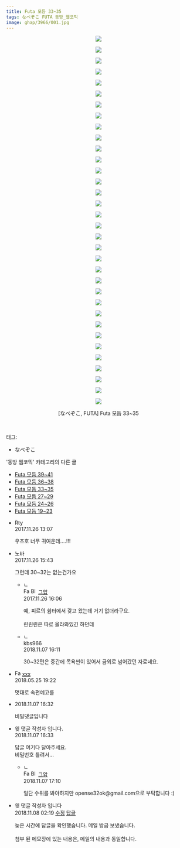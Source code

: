 ```yaml
---
title: Futa 모듬 33~35
tags: なべぞこ FUTA 동방_웹코믹
image: ghap/3966/001.jpg
---
```

<div class="article">
<p style="text-align: center; clear: none; float: none;"><img src="{{ site.nasurl }}/ghap/3966/001.jpg"/></p>
<p style="text-align: center; clear: none; float: none;"><img src="{{ site.nasurl }}/ghap/3966/002.jpg"/></p>
<p style="text-align: center; clear: none; float: none;"><img src="{{ site.nasurl }}/ghap/3966/003.jpg"/></p>
<p style="text-align: center; clear: none; float: none;"><img src="{{ site.nasurl }}/ghap/3966/004.jpg"/></p>
<p style="text-align: center; clear: none; float: none;"><img src="{{ site.nasurl }}/ghap/3966/005.jpg"/></p>
<p style="text-align: center; clear: none; float: none;"><img src="{{ site.nasurl }}/ghap/3966/006.jpg"/></p>
<p style="text-align: center; clear: none; float: none;"><img src="{{ site.nasurl }}/ghap/3966/007.jpg"/></p>
<p style="text-align: center; clear: none; float: none;"><img src="{{ site.nasurl }}/ghap/3966/008.jpg"/></p>
<p style="text-align: center; clear: none; float: none;"><img src="{{ site.nasurl }}/ghap/3966/009.jpg"/></p>
<p style="text-align: center; clear: none; float: none;"><img src="{{ site.nasurl }}/ghap/3966/010.jpg"/></p>
<p style="text-align: center; clear: none; float: none;"><img src="{{ site.nasurl }}/ghap/3966/011.jpg"/></p>
<p style="text-align: center; clear: none; float: none;"><img src="{{ site.nasurl }}/ghap/3966/012.jpg"/></p>
<p style="text-align: center; clear: none; float: none;"><img src="{{ site.nasurl }}/ghap/3966/013.jpg"/></p>
<p style="text-align: center; clear: none; float: none;"><img src="{{ site.nasurl }}/ghap/3966/014.jpg"/></p>
<p style="text-align: center; clear: none; float: none;"><img src="{{ site.nasurl }}/ghap/3966/015.jpg"/></p>
<p style="text-align: center; clear: none; float: none;"><img src="{{ site.nasurl }}/ghap/3966/016.jpg"/></p>
<p style="text-align: center; clear: none; float: none;"><img src="{{ site.nasurl }}/ghap/3966/017.jpg"/></p>
<p style="text-align: center; clear: none; float: none;"><img src="{{ site.nasurl }}/ghap/3966/018.jpg"/></p>
<p style="text-align: center; clear: none; float: none;"><img src="{{ site.nasurl }}/ghap/3966/019.jpg"/></p>
<p style="text-align: center; clear: none; float: none;"><img src="{{ site.nasurl }}/ghap/3966/020.jpg"/></p>
<p style="text-align: center; clear: none; float: none;"><img src="{{ site.nasurl }}/ghap/3966/021.jpg"/></p>
<p style="text-align: center; clear: none; float: none;"><img src="{{ site.nasurl }}/ghap/3966/022.jpg"/></p>
<p style="text-align: center; clear: none; float: none;"><img src="{{ site.nasurl }}/ghap/3966/023.jpg"/></p>
<p style="text-align: center; clear: none; float: none;"><img src="{{ site.nasurl }}/ghap/3966/024.jpg"/></p>
<p style="text-align: center; clear: none; float: none;"><img src="{{ site.nasurl }}/ghap/3966/025.jpg"/></p>
<p style="text-align: center; clear: none; float: none;"><img src="{{ site.nasurl }}/ghap/3966/026.jpg"/></p>
<p style="text-align: center; clear: none; float: none;"><img src="{{ site.nasurl }}/ghap/3966/027.jpg"/></p>
<p style="text-align: center; clear: none; float: none;"><img src="{{ site.nasurl }}/ghap/3966/028.jpg"/></p>
<p style="text-align: center; clear: none; float: none;"><img src="{{ site.nasurl }}/ghap/3966/029.jpg"/></p>
<p style="text-align: center; clear: none; float: none;"><img src="{{ site.nasurl }}/ghap/3966/030.jpg"/></p>
<p style="text-align: center; clear: none; float: none;"><img src="{{ site.nasurl }}/ghap/3966/031.jpg"/></p>
<p style="text-align: center; clear: none; float: none;"><img src="{{ site.nasurl }}/ghap/3966/032.jpg"/></p>
<p style="text-align: center; clear: none; float: none;"><img src="{{ site.nasurl }}/ghap/3966/033.jpg"/></p>
<p style="text-align: center; clear: none; float: none;"><img src="{{ site.nasurl }}/ghap/3966/034.jpg"/></p>
<p style="text-align: center; clear: none; float: none;">[なべぞこ, FUTA] Futa 모듬 33~35</p>
<p><br/></p>
</div><div class="tagTrail">
<p>태그: </p>
<ul>
<li>なべぞこ</li>
</ul>
</div><div class="another">
<p>'동방 웹코믹' 카테고리의 다른 글</p>
<ul>
<li><a href="/2017-11-25-ghap_3968">Futa 모듬 39~41</a></li>
<li><a href="/2017-11-25-ghap_3967">Futa 모듬 36~38</a></li>
<li><a href="/2017-11-25-ghap_3966">Futa 모듬 33~35</a></li>
<li><a href="/2017-11-25-ghap_3965">Futa 모듬 27~29</a></li>
<li><a href="/2017-11-25-ghap_3964">Futa 모듬 24~26</a></li>
<li><a href="/2017-11-25-ghap_3963">Futa 모듬 19~23</a></li>
</ul>
</div><div class="cb_module cb_fluid">
<div class="cb_wrt cb_profile">
<div class="comment">
<ul>
<li class="cb_thumb_off" id="comment15137701">
<div class="cb_comment_area">
<div class="cb_info_area">
<div class="cb_section">
<span class="cb_nick_name">Rty</span>
</div>
<div class="cb_section">
<span class="cb_date">2017.11.26 13:07 </span>
</div>
</div>
<div class="cb_dsc_comment">
<p class="cb_dsc">
											우츠호 너무 귀여운데....!!!
										</p>
</div>
</div></li>
<li class="cb_thumb_off" id="comment15137802">
<div class="cb_comment_area">
<div class="cb_info_area">
<div class="cb_section">
<span class="cb_nick_name">노바</span>
</div>
<div class="cb_section">
<span class="cb_date">2017.11.26 15:43 </span>
</div>
</div>
<div class="cb_dsc_comment">
<p class="cb_dsc">
											그런데 30~32는 없는건가요
										</p>
</div>
<ul>
<li class="cb_thumb_off" id="comment15137815">
<span class="cb_bu_subnode">ㄴ</span>
<div class="cb_comment_area">
<div class="cb_info_area">
<div class="cb_section">
<span class="cb_nick_name"><img alt="Favicon of https://ghaptouhou.tistory.com" height="16" onerror="this.onerror=null;this.parentNode.removeChild(this)" src="https://ghaptouhou.tistory.com/favicon.ico" width="16"/> <img alt="BlogIcon" height="16" onerror="this.parentNode.removeChild(this)" src="https://ghaptouhou.tistory.com/index.gif" width="16"/> <a href="https://ghaptouhou.tistory.com" onclick="return openLinkInNewWindow(this)"> 그압</a><span class="tistoryProfileLayerTrigger" onclick='TistoryProfile.show(event, this, {"title":"\uc800\uae30 \uc774\uac70 \ub098\uc911\uc5d0 \uc218\uc815 \uac00\ub2a5\ud558\ub098\uc694","url":"https:\/\/ghap.tistory.com","nickname":"\uadf8\uc555","items":[]}); return false;'></span></span>
</div>
<div class="cb_section">
<span class="cb_date">2017.11.26 16:06 </span>
</div>
</div>
<div class="cb_dsc_comment">
<p class="cb_dsc">
																예, 피르의 쉼터에서 갖고 왔는데 거기 없더라구요.<br/>
<br/>
린린린은 따로 올라와있긴 하던데
															</p>
</div>
</div>
</li>
<li class="cb_thumb_off" id="comment15369113">
<span class="cb_bu_subnode">ㄴ</span>
<div class="cb_comment_area">
<div class="cb_info_area">
<div class="cb_section">
<span class="cb_nick_name">kbs966</span>
</div>
<div class="cb_section">
<span class="cb_date">2018.11.07 16:11 </span>
</div>
</div>
<div class="cb_dsc_comment">
<p class="cb_dsc">
																30~32편은 중간에 목욕씬이 있어서 금외로 넘어갔던 자료네요.
															</p>
</div>
</div>
</li>
</ul>
</div></li>
<li class="cb_thumb_off" id="comment15261721">
<div class="cb_comment_area">
<div class="cb_info_area">
<div class="cb_section">
<span class="cb_nick_name"><img alt="Favicon of http://qksxodid12@naver.com" height="16" onerror="this.onerror=null;this.parentNode.removeChild(this)" src="http://naver.com/favicon.ico" width="16"/> <a href="http://qksxodid12@naver.com" onclick="return openLinkInNewWindow(this)">xxx</a></span>
</div>
<div class="cb_section">
<span class="cb_date">2018.05.25 19:22 </span>
</div>
</div>
<div class="cb_dsc_comment">
<p class="cb_dsc">
											멋대로 속편예고를 
										</p>
</div>
</div></li>
<li class="cb_thumb_off" id="comment15369120">
<div class="cb_comment_area">
<div class="cb_info_area">
<div class="cb_section">
<span class="cb_nick_name"></span>
</div>
<div class="cb_section">
<span class="cb_date">2018.11.07 16:32</span>
</div>
</div>
<div class="cb_dsc_comment">
<p class="cb_dsc">
											비밀댓글입니다
										</p>
</div>
</div></li>
<li class="cb_thumb_off" id="comment15369121">
<div class="cb_comment_area">
<div class="cb_info_area">
<div class="cb_section">
<span class="cb_nick_name">윗 댓글 작성자 입니다.</span>
</div>
<div class="cb_section">
<span class="cb_date">2018.11.07 16:33 </span>
</div>
</div>
<div class="cb_dsc_comment">
<p class="cb_dsc">
											답글 여기다 달아주세요.<br/>
비밀번호 틀려서...
										</p>
</div>
<ul>
<li class="cb_thumb_off" id="comment15369153">
<span class="cb_bu_subnode">ㄴ</span>
<div class="cb_comment_area">
<div class="cb_info_area">
<div class="cb_section">
<span class="cb_nick_name"><img alt="Favicon of https://ghaptouhou.tistory.com" height="16" onerror="this.onerror=null;this.parentNode.removeChild(this)" src="https://ghaptouhou.tistory.com/favicon.ico" width="16"/> <img alt="BlogIcon" height="16" onerror="this.parentNode.removeChild(this)" src="https://ghaptouhou.tistory.com/index.gif" width="16"/> <a href="https://ghaptouhou.tistory.com" onclick="return openLinkInNewWindow(this)"> 그압</a><span class="tistoryProfileLayerTrigger" onclick='TistoryProfile.show(event, this, {"title":"\uc800\uae30 \uc774\uac70 \ub098\uc911\uc5d0 \uc218\uc815 \uac00\ub2a5\ud558\ub098\uc694","url":"https:\/\/ghap.tistory.com","nickname":"\uadf8\uc555","items":[]}); return false;'></span></span>
</div>
<div class="cb_section">
<span class="cb_date">2018.11.07 17:10 </span>
</div>
</div>
<div class="cb_dsc_comment">
<p class="cb_dsc">
																일단 수위를 봐야하지만 opense32ok@gmail.com으로 부탁합니다 :)
															</p>
</div>
</div>
</li>
</ul>
</div></li>
<li class="cb_thumb_off" id="comment15369439">
<div class="cb_comment_area">
<div class="cb_info_area">
<div class="cb_section">
<span class="cb_nick_name">윗 댓글 작성자 입니다</span>
</div>
<div class="cb_section">
<span class="cb_date">2018.11.08 02:19 </span>
<span><a class="edit" href="javascript:void(0)" onclick="deleteComment(15369439);return false"><span class="glyphicon glyphicon-edit"></span> 수정</a></span>
<span><a class="reply" href="javascript:void(0)" onclick="commentComment(15369439); return false"><span class="glyphicon glyphicon-share-alt"></span> 답글</a></span>
</div>
</div>
<div class="cb_dsc_comment">
<p class="cb_dsc">
											늦은 시간에 답글을 확인했습니다. 메일 방금 보냈습니다.<br/>
<br/>
첨부 된 메모장에 있는 내용은, 메일의 내용과 동일합니다.
										</p>
</div>
</div></li>
</ul>
</div>
</div><!-- commentList close -->
</div>
